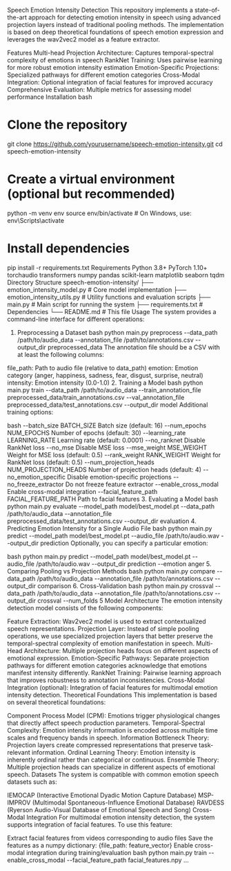 Speech Emotion Intensity Detection
This repository implements a state-of-the-art approach for detecting emotion intensity in speech using advanced projection layers instead of traditional pooling methods. The implementation is based on deep theoretical foundations of speech emotion expression and leverages the wav2vec2 model as a feature extractor.

Features
Multi-head Projection Architecture: Captures temporal-spectral complexity of emotions in speech
RankNet Training: Uses pairwise learning for more robust emotion intensity estimation
Emotion-Specific Projections: Specialized pathways for different emotion categories
Cross-Modal Integration: Optional integration of facial features for improved accuracy
Comprehensive Evaluation: Multiple metrics for assessing model performance
Installation
bash

# Clone the repository

git clone https://github.com/yourusername/speech-emotion-intensity.git
cd speech-emotion-intensity

# Create a virtual environment (optional but recommended)

python -m venv env
source env/bin/activate # On Windows, use: env\Scripts\activate

# Install dependencies

pip install -r requirements.txt
Requirements
Python 3.8+
PyTorch 1.10+
torchaudio
transformers
numpy
pandas
scikit-learn
matplotlib
seaborn
tqdm
Directory Structure
speech-emotion-intensity/
├── emotion_intensity_model.py # Core model implementation
├── emotion_intensity_utils.py # Utility functions and evaluation scripts
├── main.py # Main script for running the system
├── requirements.txt # Dependencies
└── README.md # This file
Usage
The system provides a command-line interface for different operations:

1. Preprocessing a Dataset
   bash
   python main.py preprocess --data_path /path/to/audio_data --annotation_file /path/to/annotations.csv --output_dir preprocessed_data
   The annotation file should be a CSV with at least the following columns:

file_path: Path to audio file (relative to data_path)
emotion: Emotion category (anger, happiness, sadness, fear, disgust, surprise, neutral)
intensity: Emotion intensity (0.0-1.0) 2. Training a Model
bash
python main.py train --data_path /path/to/audio_data --train_annotation_file preprocessed_data/train_annotations.csv --val_annotation_file preprocessed_data/test_annotations.csv --output_dir model
Additional training options:

bash
--batch_size BATCH_SIZE Batch size (default: 16)
--num_epochs NUM_EPOCHS Number of epochs (default: 30)
--learning_rate LEARNING_RATE
Learning rate (default: 0.0001)
--no_ranknet Disable RankNet loss
--no_mse Disable MSE loss
--mse_weight MSE_WEIGHT Weight for MSE loss (default: 0.5)
--rank_weight RANK_WEIGHT Weight for RankNet loss (default: 0.5)
--num_projection_heads NUM_PROJECTION_HEADS
Number of projection heads (default: 4)
--no_emotion_specific Disable emotion-specific projections
--no_freeze_extractor Do not freeze feature extractor
--enable_cross_modal Enable cross-modal integration
--facial_feature_path FACIAL_FEATURE_PATH
Path to facial features 3. Evaluating a Model
bash
python main.py evaluate --model_path model/best_model.pt --data_path /path/to/audio_data --annotation_file preprocessed_data/test_annotations.csv --output_dir evaluation 4. Predicting Emotion Intensity for a Single Audio File
bash
python main.py predict --model_path model/best_model.pt --audio_file /path/to/audio.wav --output_dir prediction
Optionally, you can specify a particular emotion:

bash
python main.py predict --model_path model/best_model.pt --audio_file /path/to/audio.wav --output_dir prediction --emotion anger 5. Comparing Pooling vs Projection Methods
bash
python main.py compare --data_path /path/to/audio_data --annotation_file /path/to/annotations.csv --output_dir comparison 6. Cross-Validation
bash
python main.py crossval --data_path /path/to/audio_data --annotation_file /path/to/annotations.csv --output_dir crossval --num_folds 5
Model Architecture
The emotion intensity detection model consists of the following components:

Feature Extraction: Wav2vec2 model is used to extract contextualized speech representations.
Projection Layer: Instead of simple pooling operations, we use specialized projection layers that better preserve the temporal-spectral complexity of emotion manifestation in speech.
Multi-Head Architecture: Multiple projection heads focus on different aspects of emotional expression.
Emotion-Specific Pathways: Separate projection pathways for different emotion categories acknowledge that emotions manifest intensity differently.
RankNet Training: Pairwise learning approach that improves robustness to annotation inconsistencies.
Cross-Modal Integration (optional): Integration of facial features for multimodal emotion intensity detection.
Theoretical Foundations
This implementation is based on several theoretical foundations:

Component Process Model (CPM): Emotions trigger physiological changes that directly affect speech production parameters.
Temporal-Spectral Complexity: Emotion intensity information is encoded across multiple time scales and frequency bands in speech.
Information Bottleneck Theory: Projection layers create compressed representations that preserve task-relevant information.
Ordinal Learning Theory: Emotion intensity is inherently ordinal rather than categorical or continuous.
Ensemble Theory: Multiple projection heads can specialize in different aspects of emotional speech.
Datasets
The system is compatible with common emotion speech datasets such as:

IEMOCAP (Interactive Emotional Dyadic Motion Capture Database)
MSP-IMPROV (Multimodal Spontaneous-Influence Emotional Database)
RAVDESS (Ryerson Audio-Visual Database of Emotional Speech and Song)
Cross-Modal Integration
For multimodal emotion intensity detection, the system supports integration of facial features. To use this feature:

Extract facial features from videos corresponding to audio files
Save the features as a numpy dictionary: {file_path: feature_vector}
Enable cross-modal integration during training/evaluation
bash
python main.py train --enable_cross_modal --facial_feature_path facial_features.npy ...
